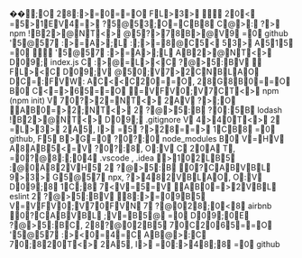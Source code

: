 ��;O  28:>=0==O  FL>3>    20<  =5>1EV4=>  ?5@53;O=CB8  C@>:  ?>  n p m 
 
 
 
 !B2>@NT<>  @5?>78B>@V9  =0  g i t h u b 
 
 '5@57  :>=A>;L  :;>=8@C5<  53>  A515  =0  
 
 '5@57  :>=A>;L  AB2>@NT<>  D09;  i n d e x . j s   C  :>@=L><C  ?@>5:BV
 
   FL><C  D09;V  @50;V7>2CNBLAO  DC=:FVW:   AC<<C20==O,   28G8B0==O  B0  C<=>65==O
 
 =VFV0;V7CT<>  n p m   ( n p m   i n i t )   V  70?>2=NT<>  2AV  ?>;O
 
 AB0=>2;NT<>  2  ?@>5:B  ?0:5B  l o d a s h 
 
 !B2>@NT<>  D09;  . g i t i g n o r e   V  4>40T<>  2  =L>3>  2A5,   I>  =5  ?>28==>  1CB8  =0  g i t h u b ,   F5  B>G=0  ?0?:0  n o d e _ m o d u l e s   B0  V=HV  A8AB5<=V  ?0?:8,   O:V  C  20A  T,   =0?@8:;04  . v s c o d e   ,   . i d e a 
 
 >102LB5  :@0A82VH5  2  ?@>5:B
 
 0?CABVBL  9>3>  G5@57  n p x ,   ?>482VBLAO,   O:V  D09;8  1C;8  7<V=5=V
 
 AB0=>2VBL  e s l i n t   2  ?@>5:BV
 
 8:>=09B5  V=VFV0;V70FVN  7  ?@028;0<8  a i r b n b 
 
 0?CABVBL  ;V=B5@  =0  D09;0E  ?@>5:BC,   28?@02B5  70C2065==O
 
 '5@57  :><0=4=C  AB@>:C  70;820T<>  2A5,   I>  =0:>48;8  =0  g i t h u b 
 
 
